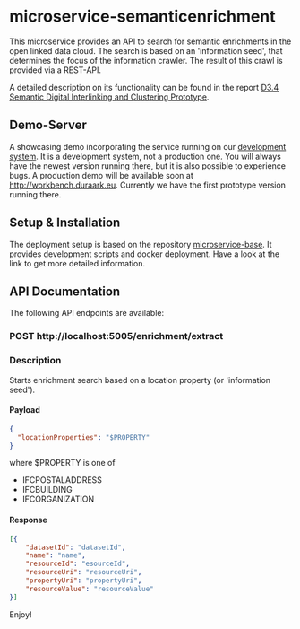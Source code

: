 # microservice-semanticenrichment

This microservice provides an API to search for semantic enrichments in the open linked data cloud. The search is based on an 'information seed', that determines the focus of the information crawler. The result of this crawl is provided via a REST-API.

A detailed description on its functionality can be found in the report [D3.4 Semantic Digital Interlinking and Clustering Prototype](http://duraark.eu/wp-content/uploads/2015/03/DURAARK_D3_4.pdf).

## Demo-Server

A showcasing demo incorporating the service running on our [development system](http://juliet.cgv.tugraz.at). It is a development system, not a production one. You will always have the newest version running there, but it is also possible to experience bugs. A production demo will be available soon at http://workbench.duraark.eu. Currently we have the first prototype version running there.

## Setup & Installation

The deployment setup is based on the repository [microservice-base](https://github.com/DURAARK/microservice-base). It provides development scripts and docker deployment. Have a look at the link to get more detailed information.

## API Documentation

The following API endpoints are available:

### POST http://localhost:5005/enrichment/extract

### Description

Starts enrichment search based on a location property (or 'information seed').

#### Payload

```json  
{
  "locationProperties": "$PROPERTY"
}
```
where $PROPERTY is one of
* IFCPOSTALADDRESS
* IFCBUILDING
* IFCORGANIZATION

#### Response

```json
[{
	"datasetId": "datasetId",
	"name": "name",
	"resourceId": "esourceId",
	"resourceUri": "resourceUri",
	"propertyUri": "propertyUri",
	"resourceValue": "resourceValue"
}]
```

Enjoy!

